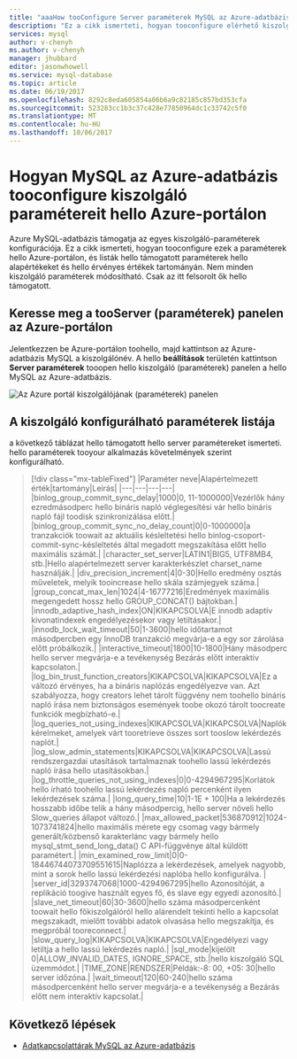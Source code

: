```yaml
---
title: "aaaHow tooConfigure Server paraméterek MySQL az Azure-adatbázis |} Microsoft Docs"
description: "Ez a cikk ismerteti, hogyan tooconfigure elérhető kiszolgáló adatait az Azure Database MySQL használatára vonatkozó hello Azure-portálon."
services: mysql
author: v-chenyh
ms.author: v-chenyh
manager: jhubbard
editor: jasonwhowell
ms.service: mysql-database
ms.topic: article
ms.date: 06/19/2017
ms.openlocfilehash: 8292c8eda605854a06b6a9c82185c857bd353cfa
ms.sourcegitcommit: 523283cc1b3c37c428e77850964dc1c33742c5f0
ms.translationtype: MT
ms.contentlocale: hu-HU
ms.lasthandoff: 10/06/2017
---
```

# <a name="how-tooconfigure-server-parameters-in-azure-database-for-mysql-using-hello-azure-portal"></a>Hogyan MySQL az Azure-adatbázis tooconfigure kiszolgáló paramétereit hello Azure-portálon

Azure MySQL-adatbázis támogatja az egyes kiszolgáló-paraméterek konfigurációja. Ez a cikk ismerteti, hogyan tooconfigure ezek a paraméterek hello Azure-portálon, és listák hello támogatott paraméterek hello alapértékeket és hello érvényes értékek tartományán. Nem minden kiszolgáló paraméterek módosítható. Csak az itt felsorolt ők hello támogatott.

## <a name="navigate-tooserver-parameters-blade-on-azure-portal"></a>Keresse meg a tooServer (paraméterek) panelen az Azure-portálon

Jelentkezzen be Azure-portálon toohello, majd kattintson az Azure-adatbázis MySQL a kiszolgálónév. A hello **beállítások** területén kattintson **Server paraméterek** tooopen hello kiszolgáló (paraméterek) panelen a hello MySQL az Azure-adatbázis.

![Az Azure portál kiszolgálójának (paraméterek) panelen](./media/howto-server-parameters/auzre-portal-server-parameters.png)

## <a name="list-of-configurable-server-parameters"></a>A kiszolgáló konfigurálható paraméterek listája

a következő táblázat hello támogatott hello server paramétereket ismerteti. hello paraméterek tooyour alkalmazás követelmények szerint konfigurálható.

> [!div class="mx-tableFixed"]
|Paraméter neve|Alapértelmezett érték|tartomány|Leírás|
|---|---|---|---|
|binlog_group_commit_sync_delay|1000|0, 11-1000000|Vezérlők hány ezredmásodperc hello bináris napló véglegesítési vár hello bináris napló fájl toodisk szinkronizálása előtt.|
|binlog_group_commit_sync_no_delay_count|0|0-1000000|a tranzakciók toowait az aktuális késleltetési hello binlog-csoport-commit-sync-késleltetés által megadott megszakítása előtt hello maximális számát.|
|character_set_server|LATIN1|BIG5, UTF8MB4, stb.|Hello alapértelmezett server karakterkészlet charset_name használják.|
|div_precision_increment|4|0-30|Hello eredmény osztás műveletek, melyik tooincrease hello skála számjegyek száma.|
|group_concat_max_len|1024|4-16777216|Eredmények maximális megengedett hossz hello GROUP_CONCAT() bájtokban.|
|innodb_adaptive_hash_index|ON|KIKAPCSOLVA|E innodb adaptív kivonatindexek engedélyezésekor vagy letiltásakor.|
|innodb_lock_wait_timeout|50|1-3600|hello időtartamot másodpercben egy InnoDB tranzakció megvárja-e a egy sor zárolása előtt próbálkozik.|
|interactive_timeout|1800|10-1800|Hány másodperc hello server megvárja-e a tevékenység Bezárás előtt interaktív kapcsolaton.|
|log_bin_trust_function_creators|KIKAPCSOLVA|KIKAPCSOLVA|Ez a változó érvényes, ha a bináris naplózás engedélyezve van. Azt szabályozza, hogy creators lehet tárolt függvény nem toohello bináris napló írása nem biztonságos események toobe okozó tárolt toocreate funkciók megbízható-e.|
|log_queries_not_using_indexes|KIKAPCSOLVA|KIKAPCSOLVA|Naplók kérelmeket, amelyek várt tooretrieve összes sort tooslow lekérdezés naplót.|
|log_slow_admin_statements|KIKAPCSOLVA|KIKAPCSOLVA|Lassú rendszergazdai utasítások tartalmaznak toohello lassú lekérdezés napló írása hello utasításokban.|
|log_throttle_queries_not_using_indexes|0|0-4294967295|Korlátok hello írható toohello lassú lekérdezés napló percenként ilyen lekérdezések száma.|
|long_query_time|10|1-1E + 100|Ha a lekérdezés hosszabb időbe telik a hány másodpercig, hello server növeli hello Slow_queries állapot változó.|
|max_allowed_packet|536870912|1024-1073741824|hello maximális mérete egy csomag vagy bármely generált/közbenső karakterlánc vagy bármely hello mysql_stmt_send_long_data() C API-függvénye által küldött paramétert.|
|min_examined_row_limit|0|0-18446744073709551615|Naplózza a lekérdezések, amelyek nagyobb, mint a sorok hello lassú lekérdezési naplóba hello konfigurálva. |
|server_id|3293747068|1000-4294967295|hello Azonosítóját, a replikáció toogive használt egyes fő, és slave egy egyedi azonosító.|
|slave_net_timeout|60|30-3600|hello száma másodpercenként toowait hello főkiszolgálóról hello alárendelt tekinti hello a kapcsolat megszakadt, mielőtt további adatok olvasása hello megszakítja, és megpróbál tooreconnect.|
|slow_query_log|KIKAPCSOLVA|KIKAPCSOLVA|Engedélyezi vagy letiltja a hello lassú lekérdezés napló.|
|sql_mode|kijelölt 0|ALLOW_INVALID_DATES, IGNORE_SPACE, stb.|hello kiszolgáló SQL üzemmódot.|
|TIME_ZONE|RENDSZER|Példák:-8: 00, +05: 30|hello server időzóna.|
|wait_timeout|120|60-240|hello száma másodpercenként hello server megvárja-e a tevékenység a Bezárás előtt nem interaktív kapcsolat.|

## <a name="next-steps"></a>Következő lépések
- [Adatkapcsolattárak MySQL az Azure-adatbázis](concepts-connection-libraries.md)
